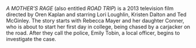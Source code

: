 _A MOTHER'S RAGE_ (also entitled _ROAD TRIP_) is a 2013 television film directed by Oren Kaplan and starring Lori Loughlin, Kristen Dalton and Ted McGinley. The story starts with Rebecca Mayer and her daughter Conner, who is about to start her first day in college, being chased by a carjacker on the road. After they call the police, Emily Tobin, a local officer, begins to investigate the case.
